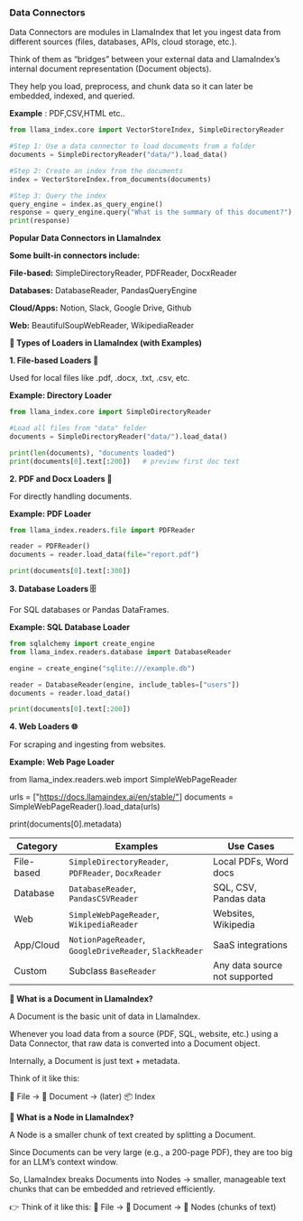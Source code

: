 ### Data Connectors

Data Connectors are modules in LlamaIndex that let you ingest data from different sources (files, databases, APIs, cloud storage, etc.).

Think of them as “bridges” between your external data and LlamaIndex’s internal document representation (Document objects).

They help you load, preprocess, and chunk data so it can later be embedded, indexed, and queried.

**Example** : PDF,CSV,HTML etc..

```python
from llama_index.core import VectorStoreIndex, SimpleDirectoryReader

#Step 1: Use a data connector to load documents from a folder
documents = SimpleDirectoryReader("data/").load_data()

#Step 2: Create an index from the documents
index = VectorStoreIndex.from_documents(documents)

#Step 3: Query the index
query_engine = index.as_query_engine()
response = query_engine.query("What is the summary of this document?")
print(response)
```

**Popular Data Connectors in LlamaIndex**

**Some built-in connectors include:**

**File-based:** SimpleDirectoryReader, PDFReader, DocxReader

**Databases:** DatabaseReader, PandasQueryEngine

**Cloud/Apps:** Notion, Slack, Google Drive, Github

**Web:** BeautifulSoupWebReader, WikipediaReader

**🔹 Types of Loaders in LlamaIndex (with Examples)**

**1. File-based Loaders 📂**

Used for local files like .pdf, .docx, .txt, .csv, etc.

**Example: Directory Loader**

```python
from llama_index.core import SimpleDirectoryReader

#Load all files from "data" folder
documents = SimpleDirectoryReader("data/").load_data()

print(len(documents), "documents loaded")
print(documents[0].text[:200])   # preview first doc text
```

**2. PDF and Docx Loaders 📑**

For directly handling documents.

**Example: PDF Loader**

```python
from llama_index.readers.file import PDFReader

reader = PDFReader()
documents = reader.load_data(file="report.pdf")

print(documents[0].text[:300])
```

**3. Database Loaders 🗄️**

For SQL databases or Pandas DataFrames.

**Example: SQL Database Loader**

```python
from sqlalchemy import create_engine
from llama_index.readers.database import DatabaseReader

engine = create_engine("sqlite:///example.db")

reader = DatabaseReader(engine, include_tables=["users"])
documents = reader.load_data()

print(documents[0].text[:200])
```

**4. Web Loaders 🌐**

For scraping and ingesting from websites.

**Example: Web Page Loader**

from llama_index.readers.web import SimpleWebPageReader

urls = ["https://docs.llamaindex.ai/en/stable/"]
documents = SimpleWebPageReader().load_data(urls)

print(documents[0].metadata)

| **Category** | **Examples**                                           | **Use Cases**                 |
| ------------ | ------------------------------------------------------ | ----------------------------- |
| File-based   | `SimpleDirectoryReader`, `PDFReader`, `DocxReader`     | Local PDFs, Word docs         |
| Database     | `DatabaseReader`, `PandasCSVReader`                    | SQL, CSV, Pandas data         |
| Web          | `SimpleWebPageReader`, `WikipediaReader`               | Websites, Wikipedia           |
| App/Cloud    | `NotionPageReader`, `GoogleDriveReader`, `SlackReader` | SaaS integrations             |
| Custom       | Subclass `BaseReader`                                  | Any data source not supported |




**🔹 What is a Document in LlamaIndex?**

A Document is the basic unit of data in LlamaIndex.

Whenever you load data from a source (PDF, SQL, website, etc.) using a Data Connector, that raw data is converted into a Document object.

Internally, a Document is just text + metadata.

Think of it like this:

📂 File → 📝 Document → (later) 📦 Index

**🔹 What is a Node in LlamaIndex?**

A Node is a smaller chunk of text created by splitting a Document.

Since Documents can be very large (e.g., a 200-page PDF), they are too big for an LLM’s context window.

So, LlamaIndex breaks Documents into Nodes → smaller, manageable text chunks that can be embedded and retrieved efficiently.

👉 Think of it like this:
📂 File → 📝 Document → 📑 Nodes (chunks of text)

